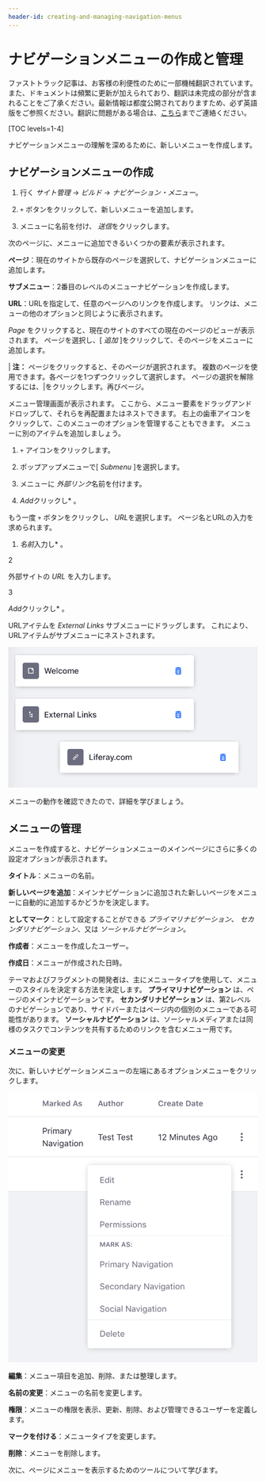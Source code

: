 ```yaml
---
header-id: creating-and-managing-navigation-menus
---
```


# ナビゲーションメニューの作成と管理

<p class="alert alert-info"><span class="wysiwyg-color-blue120">ファストトラック記事は、お客様の利便性のために一部機械翻訳されています。また、ドキュメントは頻繁に更新が加えられており、翻訳は未完成の部分が含まれることをご了承ください。最新情報は都度公開されておりますため、必ず英語版をご参照ください。翻訳に問題がある場合は、<a href="mailto:support-content-jp@liferay.com">こちら</a>までご連絡ください。</span></p>

[TOC levels=1-4]

ナビゲーションメニューの理解を深めるために、新しいメニューを作成します。

## ナビゲーションメニューの作成

1.  行く *サイト管理* → *ビルド* → *ナビゲーション・メニュー*。

2.  `+` ボタンをクリックして、新しいメニューを追加します。

3.  メニューに名前を付け、 *送信*をクリックします。

次のページに、メニューに追加できるいくつかの要素が表示されます。

**ページ**：現在のサイトから既存のページを選択して、ナビゲーションメニューに追加します。

**サブメニュー**：2番目のレベルのメニューナビゲーションを作成します。

**URL**：URLを指定して、任意のページへのリンクを作成します。 リンクは、メニューの他のオプションと同じように表示されます。

*Page* をクリックすると、現在のサイトのすべての現在のページのビューが表示されます。 ページを選択し、[ *追加* ]をクリックして、そのページをメニューに追加します。

| **注：** ページをクリックすると、そのページが選択されます。 複数のページを使用できます。各ページを1つずつクリックして選択します。 ページの選択を解除するには、|をクリックします。再びページ。

メニュー管理画面が表示されます。 ここから、メニュー要素をドラッグアンドドロップして、それらを再配置またはネストできます。 右上の歯車アイコンをクリックして、このメニューのオプションを管理することもできます。 メニューに別のアイテムを追加しましょう。

1.  `+` アイコンをクリックします。

2.  ポップアップメニューで[ *Submenu* ]を選択します。

3.  メニューに *外部リンク*名前を付けます。

4.  *Add*クリックし* 。</p></li> </ol>

もう一度 `+` ボタンをクリックし、 *URL*を選択します。 ページ名とURLの入力を求められます。

1.  *名前*入力し* 。</p></li>

2

外部サイトの *URL* を入力します。

3

*Add*クリックし* 。</p></li> </ol>

URLアイテムを *External Links* サブメニューにドラッグします。 これにより、URLアイテムがサブメニューにネストされます。

![図1：メニューには、標準ページ、サブメニュー、およびサブメニュー内のURLリンクを含めることができます。](../../../../images/basic-nav-menu.png)

メニューの動作を確認できたので、詳細を学びましょう。

## メニューの管理

メニューを作成すると、ナビゲーションメニューのメインページにさらに多くの設定オプションが表示されます。

**タイトル**：メニューの名前。

**新しいページを追加**：メインナビゲーションに追加された新しいページをメニューに自動的に追加するかどうかを決定します。

**としてマーク**：として設定することができる *プライマリナビゲーション*、 *セカンダリナビゲーション*、又は *ソーシャルナビゲーション*。

**作成者**：メニューを作成したユーザー。

**作成日**：メニューが作成された日時。

テーマおよびフラグメントの開発者は、主にメニュータイプを使用して、メニューのスタイルを決定する方法を決定します。 **プライマリナビゲーション** は、ページのメインナビゲーションです。 **セカンダリナビゲーション** は、第2レベルのナビゲーションであり、サイドバーまたはページ内の個別のメニューである可能性があります。 **ソーシャルナビゲーション** は、ソーシャルメディアまたは同様のタスクでコンテンツを共有するためのリンクを含むメニュー用です。

### メニューの変更

次に、新しいナビゲーションメニューの左端にあるオプションメニューをクリックします。

![図2：標準ページ、サブメニュー、サブメニュー内のURLリンクを持つメニューは、さまざまな理由で作成されます。](../../../../images/nav-menu-options.png)

**編集**：メニュー項目を追加、削除、または整理します。

**名前の変更**：メニューの名前を変更します。

**権限**：メニューの権限を表示、更新、削除、および管理できるユーザーを定義します。

**マークを付ける**：メニュータイプを変更します。

**削除**：メニューを削除します。

次に、ページにメニューを表示するためのツールについて学びます。
